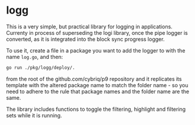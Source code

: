 # logg

This is a very simple, but practical library for
logging in applications. Currenty in process of
superseding the logi library, once the pipe logger
is converted, as it is integrated into the block
sync progress logger.

To use it, create a file in a package you want
to add the logger to with the name `log.go`, and then:

```bash
go run ./pkg/logg/deploy/.
```

from the root of the github.com/cybriq/p9 repository
and it replicates its template with the altered
package name to match the folder name - so you need
to adhere to the rule that package names and the folder
name are the same.

The library includes functions to toggle the filtering,
highlight and filtering sets while it is running.
